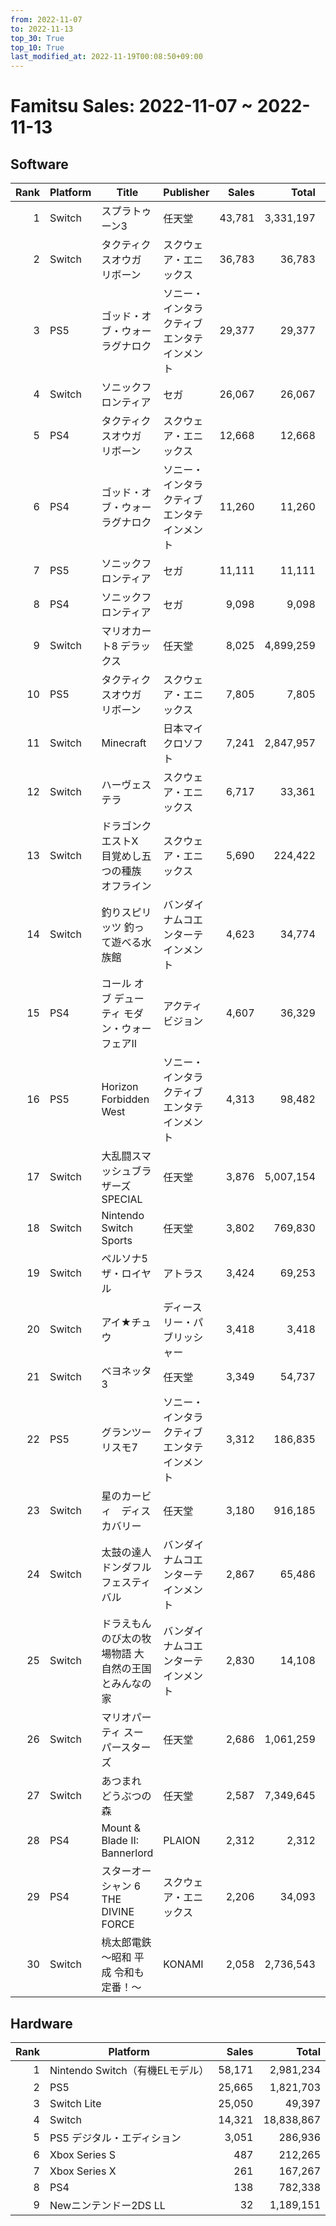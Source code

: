 ```yaml
---
from: 2022-11-07
to: 2022-11-13
top_30: True
top_10: True
last_modified_at: 2022-11-19T00:08:50+09:00
---
```

# Famitsu Sales: 2022-11-07 ~ 2022-11-13
## Software
| Rank | Platform | Title | Publisher | Sales | Total | Rate | New |
| -: | -- | -- | -- | -: | -: | -: | -- |
| 1 | Switch | スプラトゥーン3 | 任天堂 | 43,781 | 3,331,197 | 20% |  |
| 2 | Switch | タクティクスオウガ リボーン | スクウェア・エニックス | 36,783 | 36,783 | 40% | **New** |
| 3 | PS5 | ゴッド・オブ・ウォー ラグナロク | ソニー・インタラクティブエンタテインメント | 29,377 | 29,377 | 60% | **New** |
| 4 | Switch | ソニックフロンティア | セガ | 26,067 | 26,067 | 60% | **New** |
| 5 | PS4 | タクティクスオウガ リボーン | スクウェア・エニックス | 12,668 | 12,668 | 40% | **New** |
| 6 | PS4 | ゴッド・オブ・ウォー ラグナロク | ソニー・インタラクティブエンタテインメント | 11,260 | 11,260 | 60% | **New** |
| 7 | PS5 | ソニックフロンティア | セガ | 11,111 | 11,111 | 40% | **New** |
| 8 | PS4 | ソニックフロンティア | セガ | 9,098 | 9,098 | 60% | **New** |
| 9 | Switch | マリオカート8 デラックス | 任天堂 | 8,025 | 4,899,259 | 20% |  |
| 10 | PS5 | タクティクスオウガ リボーン | スクウェア・エニックス | 7,805 | 7,805 | 60% | **New** |
| 11 | Switch | Minecraft | 日本マイクロソフト | 7,241 | 2,847,957 | 20% |  |
| 12 | Switch | ハーヴェステラ | スクウェア・エニックス | 6,717 | 33,361 | 40% |  |
| 13 | Switch | ドラゴンクエストX　目覚めし五つの種族　オフライン | スクウェア・エニックス | 5,690 | 224,422 | 20% |  |
| 14 | Switch | 釣りスピリッツ 釣って遊べる水族館 | バンダイナムコエンターテインメント | 4,623 | 34,774 | 80% |  |
| 15 | PS4 | コール オブ デューティ モダン・ウォーフェアII | アクティビジョン | 4,607 | 36,329 | 40% |  |
| 16 | PS5 | Horizon Forbidden West | ソニー・インタラクティブエンタテインメント | 4,313 | 98,482 | 20% |  |
| 17 | Switch | 大乱闘スマッシュブラザーズ SPECIAL | 任天堂 | 3,876 | 5,007,154 | 20% |  |
| 18 | Switch | Nintendo Switch Sports | 任天堂 | 3,802 | 769,830 | 20% |  |
| 19 | Switch | ペルソナ5 ザ・ロイヤル | アトラス | 3,424 | 69,253 | 20% |  |
| 20 | Switch | アイ★チュウ | ディースリー・パブリッシャー | 3,418 | 3,418 | 20% | **New** |
| 21 | Switch | ベヨネッタ3 | 任天堂 | 3,349 | 54,737 | 60% |  |
| 22 | PS5 | グランツーリスモ7 | ソニー・インタラクティブエンタテインメント | 3,312 | 186,835 | 20% |  |
| 23 | Switch | 星のカービィ　ディスカバリー | 任天堂 | 3,180 | 916,185 | 20% |  |
| 24 | Switch | 太鼓の達人 ドンダフルフェスティバル | バンダイナムコエンターテインメント | 2,867 | 65,486 | 60% |  |
| 25 | Switch | ドラえもん のび太の牧場物語 大自然の王国とみんなの家 | バンダイナムコエンターテインメント | 2,830 | 14,108 | 80% |  |
| 26 | Switch | マリオパーティ スーパースターズ | 任天堂 | 2,686 | 1,061,259 | 20% |  |
| 27 | Switch | あつまれ どうぶつの森 | 任天堂 | 2,587 | 7,349,645 | 20% |  |
| 28 | PS4 | Mount & Blade II: Bannerlord | PLAION | 2,312 | 2,312 | 40% | **New** |
| 29 | PS4 | スターオーシャン 6 THE DIVINE FORCE | スクウェア・エニックス | 2,206 | 34,093 | 20% |  |
| 30 | Switch | 桃太郎電鉄 〜昭和 平成 令和も定番！〜 | KONAMI | 2,058 | 2,736,543 | 20% |  |

## Hardware
| Rank | Platform | Sales | Total |
| -: | -- | -: | -: |
| 1 | Nintendo Switch（有機ELモデル） | 58,171 | 2,981,234 |
| 2 | PS5 | 25,665 | 1,821,703 |
| 3 | Switch Lite | 25,050 | 49,397 |
| 4 | Switch | 14,321 | 18,838,867 |
| 5 | PS5 デジタル・エディション | 3,051 | 286,936 |
| 6 | Xbox Series S | 487 | 212,265 |
| 7 | Xbox Series X | 261 | 167,267 |
| 8 | PS4 | 138 | 782,338 |
| 9 | Newニンテンドー2DS LL | 32 | 1,189,151 |